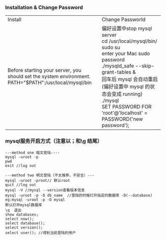 ### Installation & Change Password
<table>
	<tr>
		<td>Install</td>
		<td>Change Passworld</td>
	</tr>
	<tr>
		<td>Before starting your server, you should set the system environment.<br>
        PATH="$PATH":/usr/local/mysql/bin
		</td>
		<td>
			偏好设置中stop mysql server <br>
			cd /usr/local/mysql/bin/ <br>
			sudo su <br>
			enter your Mac sudo password <br>
			./mysqld_safe --skip-grant-tables &  <br>
			回车后 mysql 会自动重启(偏好设置中 mysql 的状态会变成 running) <br>
			./mysql <br>SET PASSWORD FOR 'root'@'localhost' = PASSWORD('new password');
		</td>
	</tr>
</table>

### mysql服务开启方式（注意以；和\g 结尾）
```
---method one 暗文登陆----
mysql -uroot -p
pwd
exit //log out

---method two 明文登陆（不太推荐，不安全）---
mysql -uroot -proot// 默认root
quit //log out
mysql -V //mysql --version查看版本信息
mysql -uroot -p -D db_name  //登陆的时候打开指定的数据库 -D(--database) eg:mysql -uroot -p -D mysql 
默认打开mysql数据库
\q  退出
show databases;
select now();
select database();
select version();
select user(); //得到当前登陆的用户

```
